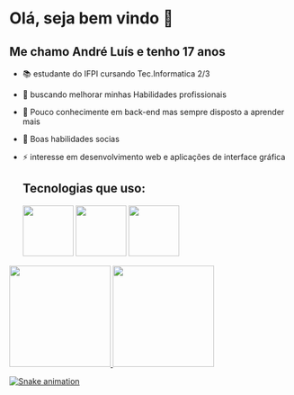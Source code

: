  # Olá, seja bem vindo 👋
 ## Me chamo André Luís e tenho 17 anos

- 📚 estudante do IFPI cursando Tec.Informatica 2/3
- 🔭 buscando melhorar minhas Habilidades profissionais 
- 🌱 Pouco conhecimente em back-end mas sempre disposto a aprender mais
- 🎯 Boas habilidades socias
- ⚡ interesse em desenvolvimento web e aplicações de interface gráfica
  
  ## Tecnologias que uso:
  
  <img src="https://cdn.jsdelivr.net/gh/devicons/devicon@latest/icons/html5/html5-plain-wordmark.svg" width="90" heigth="90" />
  <img src="https://cdn.jsdelivr.net/gh/devicons/devicon@latest/icons/css3/css3-plain-wordmark.svg" width="90" heigth="90" />
  <img src="https://cdn.jsdelivr.net/gh/devicons/devicon@latest/icons/javascript/javascript-original.svg" width="90" heigth="90" />

<div>
<a href="https://github.com/andrezada">
<img loading="lazy" height="180em" src="https://github-readme-stats.vercel.app/api/top-langs/?username=andrezada&layout=compact&langs_count=7&theme=Monokai"/>
<img loading="lazy" height="180em" src="https://github-readme-stats.vercel.app/api?username=andrezada&show_icons=true&theme=Monokai&include_all_commits=true&count_private=true"/>
</div>

  ![Snake animation](https://github.com/andrezada/andrezada/blob/output/github-contribution-grid-snake.svg)

          
          
          

          
